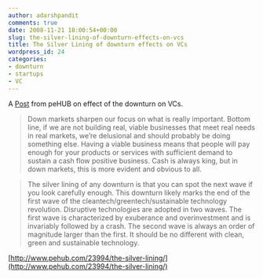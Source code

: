 ```yaml
---
author: adarshpandit
comments: true
date: 2008-11-21 18:00:54+00:00
slug: the-silver-lining-of-downturn-effects-on-vcs
title: The Silver Lining of downturn effects on VCs
wordpress_id: 24
categories:
- downturn
- startups
- VC
---
```


A [Post](http://www.pehub.com/23994/the-silver-lining/) from peHUB on effect of the downturn on VCs.

> Down markets sharpen our focus on what is really important. Bottom line, if
> we are not building real, viable businesses that meet real needs in real
> markets, we’re delusional and should probably be doing something else. Having
> a viable business means that people will pay enough for your products or
> services with sufficient demand to sustain a cash flow positive business.
> Cash is always king, but in down markets, this is more evident and obvious to
> all.

> The silver lining of any downturn is that you can spot the next wave if you
> look carefully enough. This downturn likely marks the end of the first wave
> of the cleantech/greentech/sustainable technology revolution. Disruptive
> technologies are adopted in two waves. The first wave is characterized by
> exuberance and overinvestment and is invariably followed by a crash. The
> second wave is always an order of magnitude larger than the first. It should
> be no different with clean, green and sustainable technology.


[http://www.pehub.com/23994/the-silver-lining/](http://www.pehub.com/23994/the-silver-lining/)
